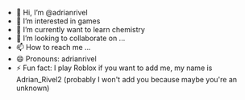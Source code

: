 - 👋 Hi, I’m @adrianrivel
- 👀 I’m interested in games
- 🌱 I’m currently want to learn chemistry 
- 💞️ I’m looking to collaborate on ...
- 📫 How to reach me ...
- 😄 Pronouns: adrianrivel
- ⚡ Fun fact: I play Roblox if you want to add me, my name is Adrian_Rivel2 (probably I won't add you because maybe you're an unknown)

<!---
adrianrivel/adrianrivel is a ✨ special ✨ repository because its `README.md` (this file) appears on your GitHub profile.
You can click the Preview link to take a look at your changes.
--->
